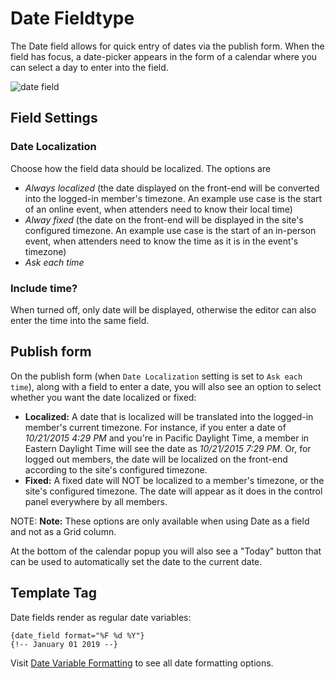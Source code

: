 <!--
    This source file is part of the open source project
    ExpressionEngine User Guide (https://github.com/ExpressionEngine/ExpressionEngine-User-Guide)

    @link      https://expressionengine.com/
    @copyright Copyright (c) 2003-2020, Packet Tide, LLC (https://packettide.com)
    @license   https://expressionengine.com/license Licensed under Apache License, Version 2.0
-->

# Date Fieldtype

The Date field allows for quick entry of dates via the publish form. When the field has focus, a date-picker appears in the form of a calendar where you can select a day to enter into the field.

![date field](/_images/field_date.png)

## Field Settings

### Date Localization

Choose how the field data should be localized. The options are
- _Always localized_ (the date displayed on the front-end will be converted into the logged-in member's timezone. An example use case is the start of an online event, when attenders need to know their local time)
- _Alway fixed_ (the date on the front-end will be displayed in the site's configured timezone. An example use case is the start of an in-person event, when attenders need to know the time as it is in the event's timezone)
- _Ask each time_

### Include time?
When turned off, only date will be displayed, otherwise the editor can also enter the time into the same field.

## Publish form

On the publish form (when `Date Localization` setting is set to `Ask each time`), along with a field to enter a date, you will also see an option to select whether you want the date localized or fixed:

- **Localized:** A date that is localized will be translated into the logged-in member's current timezone. For instance, if you enter a date of _10/21/2015 4:29 PM_ and you're in Pacific Daylight Time, a member in Eastern Daylight Time will see the date as _10/21/2015 7:29 PM_. Or, for logged out members, the date will be localized on the front-end according to the site's configured timezone.
- **Fixed:** A fixed date will NOT be localized to a member's timezone, or the site's configured timezone. The date will appear as it does in the control panel everywhere by all members.

NOTE: **Note:** These options are only available when using Date as a field and not as a Grid column.

At the bottom of the calendar popup you will also see a "Today" button that can be used to automatically set the date to the current date.

## Template Tag

Date fields render as regular date variables:

    {date_field format="%F %d %Y"}
    {!-- January 01 2019 --}

Visit [Date Variable Formatting](templates/date-variable-formatting.md) to see all date formatting options.
